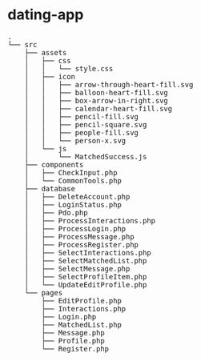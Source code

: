# dating-app

<pre>
.
└── src
    ├── assets
    │   ├── css
    │   │   └── style.css
    │   ├── icon
    │   │   ├── arrow-through-heart-fill.svg
    │   │   ├── balloon-heart-fill.svg
    │   │   ├── box-arrow-in-right.svg
    │   │   ├── calendar-heart-fill.svg
    │   │   ├── pencil-fill.svg
    │   │   ├── pencil-square.svg
    │   │   ├── people-fill.svg
    │   │   └── person-x.svg
    │   └── js
    │       └── MatchedSuccess.js
    ├── components
    │   ├── CheckInput.php
    │   └── CommonTools.php
    ├── database
    │   ├── DeleteAccount.php
    │   ├── LoginStatus.php
    │   ├── Pdo.php
    │   ├── ProcessInteractions.php
    │   ├── ProcessLogin.php
    │   ├── ProcessMessage.php
    │   ├── ProcessRegister.php
    │   ├── SelectInteractions.php
    │   ├── SelectMatchedList.php
    │   ├── SelectMessage.php
    │   ├── SelectProfileItem.php
    │   └── UpdateEditProfile.php
    └── pages
        ├── EditProfile.php
        ├── Interactions.php
        ├── Login.php
        ├── MatchedList.php
        ├── Message.php
        ├── Profile.php
        └── Register.php
</pre>